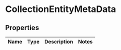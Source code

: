 
# CollectionEntityMetaData

## Properties
Name | Type | Description | Notes
------------ | ------------- | ------------- | -------------



